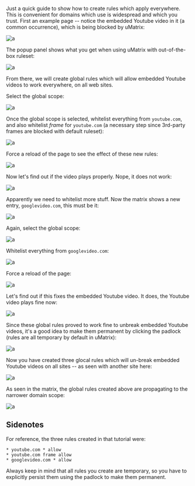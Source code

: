 Just a quick guide to show how to create rules which apply everywhere. This is convenient for domains which use is widespread and which you trust. First an example page -- notice the embedded Youtube video in it (a common occurrence), which is being blocked by uMatrix:

![a](https://user-images.githubusercontent.com/585534/33275036-c29e1c98-d35f-11e7-9194-55c8e3012f9c.png)

The popup panel shows what you get when using uMatrix with out-of-the-box ruleset:

![a](https://user-images.githubusercontent.com/585534/33275092-f3c368a0-d35f-11e7-8f0b-b869b96bb6db.png)

From there, we will create global rules which will allow embedded Youtube videos to work everywhere, on all web sites.

Select the global scope:

![a](https://user-images.githubusercontent.com/585534/33275167-26939dcc-d360-11e7-87e4-1177df4a7579.png)

Once the global scope is selected, whitelist everything from `youtube.com`, and also whitelist _frame_ for `youtube.com` (a necessary step since 3rd-party frames are blocked with default ruleset):

![a](https://user-images.githubusercontent.com/585534/33275270-67c695d8-d360-11e7-872e-4dfc7ece1e75.png)

Force a reload of the page to see the effect of these new rules:

![a](https://user-images.githubusercontent.com/585534/33275316-83496d30-d360-11e7-962e-d9467c467c5c.png)

Now let's find out if the video plays properly. Nope, it does not work:

![a](https://user-images.githubusercontent.com/585534/33275335-9327161c-d360-11e7-879d-102e7a61d9b6.png)

Apparently we need to whitelist more stuff. Now the matrix shows a new entry, `googlevideo.com`, this must be it:

![a](https://user-images.githubusercontent.com/585534/33275396-c7defe2e-d360-11e7-8ead-a74bd098f4fe.png)

Again, select the global scope:

![a](https://user-images.githubusercontent.com/585534/33275476-f8710a14-d360-11e7-855c-ebca590054a4.png)

Whitelist everything from `googlevideo.com`:

![a](https://user-images.githubusercontent.com/585534/33275524-1833f8fc-d361-11e7-9d4c-bcf5d58a5e00.png)

Force a reload of the page:

![a](https://user-images.githubusercontent.com/585534/33275575-302f1f4a-d361-11e7-8bae-7981988c3ba2.png)

Let's find out if this fixes the embedded Youtube video. It does, the Youtube video plays fine now:

![a](https://user-images.githubusercontent.com/585534/33275638-4b268450-d361-11e7-8540-b369665496e6.png)

Since these global rules proved to work fine to unbreak embedded Youtube videos, it's a good idea to make them permanent by clicking the padlock (rules are all temporary by default in uMatrix):

![a](https://user-images.githubusercontent.com/585534/33275690-6a76b76c-d361-11e7-91af-e6a20622bad3.png)

Now you have created three glocal rules which will un-break embedded Youtube videos on all sites -- as seen with another site here:

![a](https://user-images.githubusercontent.com/585534/33276255-0ba79fe2-d363-11e7-8982-5fbfebc02eb9.png)

As seen in the matrix, the global rules created above are propagating to the narrower domain scope:

![a](https://user-images.githubusercontent.com/585534/33276326-475c828c-d363-11e7-97aa-ab2c82a2e3c1.png)

## Sidenotes

For reference, the three rules created in that tutorial were:

    * youtube.com * allow
    * youtube.com frame allow
    * googlevideo.com * allow

Always keep in mind that all rules you create are temporary, so you have to explicitly persist them using the padlock to make them permanent.